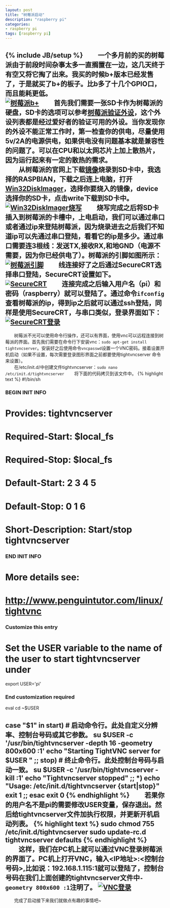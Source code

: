 ```yaml
---
layout: post
title: "树莓派启动"
description: "raspberry pi"
categories: 
- raspberry pi
tags: [raspberry pi]
---
```

{% include JB/setup %}
　　一个多月前的买的树莓派由于前段时间杂事太多一直搁置在一边，这几天终于有空又将它掏了出来。我买的时候b+版本已经发售了，于是就买了b+的板子。比b多了十几个GPIO口，而且能耗更低。  
[ ![树莓派b+](http://github-blog.qiniudn.com/2014-11-01-raspi-01-1.jpg-BlogPic)](http://github-blog.qiniudn.com/2014-11-01-raspi-01-1.jpg)
　　首先我们需要一张SD卡作为树莓派的硬盘，SD卡的选项可以参考[树莓派验证外设](http://elinux.org/RPi_VerifiedPeripherals)，这个外设列表都是经过爱好者的验证可用的外设。当你发现你的外设不能正常工作时，第一检查你的供电，尽量使用5v/2A的电源供电，如果供电没有问题基本就是兼容性的问题了。可以在CPU和以太网芯片上加上散热片，因为运行起来有一定的散热的需求。  
　　从树莓派的官网上下载[镜像](http://www.raspberrypi.org/downloads/)烧录到SD卡中，我选择的RASPBIAN，下载之后连上电脑，打开[Win32DiskImager](http://sourceforge.net/projects/win32diskimager/)，选择你要烧入的镜像，device选择你的SD卡，点击write下载到SD卡中。  
[ ![Win32DiskImager烧写](http://github-blog.qiniudn.com/2014-11-01-raspi-01-2.png-BlogPic)](http://github-blog.qiniudn.com/2014-11-01-raspi-01-2.png)
　　烧写完成之后将SD卡插入到树莓派的卡槽中，上电启动，我们可以通过串口或者通过ip来登陆树莓派，因为烧录进去之后我们不知道ip可以先通过串口登陆，看看它的ip是多少。通过串口需要连3根线：发送TX,接收RX,和地GND（电源不需要，因为你已经供电了）。树莓派的引脚如图所示：  
[ ![树莓派引脚](http://github-blog.qiniudn.com/2014-11-01-raspi-01-3.png-BlogPic)](http://github-blog.qiniudn.com/2014-11-01-raspi-01-3.png)
　　线连接好了之后通过SecureCRT选择串口登陆，SecureCRT设置如下。    
[ ![SecureCRT](http://github-blog.qiniudn.com/2014-11-01-raspi-01-4.png-BlogPic)](http://github-blog.qiniudn.com/2014-11-01-raspi-01-4.png)
　　连接完成之后输入用户名（pi）和密码（raspberry）就可以登陆了。通过命令`ifconfig`查看树莓派的ip，得到ip之后就可以通过ssh登陆，同样是使用SecureCRT，与串口类似，登录界面如下：  
[ ![SecureCRT登录](http://github-blog.qiniudn.com/2014-11-01-raspi-01-5.png-BlogPic)](http://github-blog.qiniudn.com/2014-11-01-raspi-01-5.png)
----------
　　树莓派不光可以使用命令行操作，还可以有界面，使用vnc可以远程连接到树莓派的界面。首先我们需要在命令行下安装vnc：`sudo apt-get install tightvncserver`。安装好之后使用命令`vncpasswd`设置一个VNC密码。接着设置开机启动（如果不设置，每次需要登录图形界面之前都要使用tightvncserver 命令来设置）。  
　　在/etc/init.d/中创建文件tightvncserver：`sudo nano /etc/init.d/tightvncserver`
　　将下面的代码拷贝到该文件中。
{% highlight text %}
#!/bin/sh
### BEGIN INIT INFO
# Provides:          tightvncserver
# Required-Start:    $local_fs
# Required-Stop:     $local_fs
# Default-Start:     2 3 4 5
# Default-Stop:      0 1 6
# Short-Description: Start/stop tightvncserver
### END INIT INFO

# More details see:
# http://www.penguintutor.com/linux/tightvnc

### Customize this entry
# Set the USER variable to the name of the user to start tightvncserver under
export USER='pi'
### End customization required

eval cd ~$USER

case "$1" in
  start)
    # 启动命令行。此处自定义分辨率、控制台号码或其它参数。
    su $USER -c '/usr/bin/tightvncserver -depth 16 -geometry 800x600 :1'
    echo "Starting TightVNC server for $USER "
    ;;
  stop)
    # 终止命令行。此处控制台号码与启动一致。
    su $USER -c '/usr/bin/tightvncserver -kill :1'
    echo "Tightvncserver stopped"
    ;;
  *)
    echo "Usage: /etc/init.d/tightvncserver {start|stop}"
    exit 1
    ;;
esac
exit 0
{% endhighlight %} 
　　若果你的用户名不是pi的需要修改USER变量，保存退出。然后给tightvncserver文件加执行权限，并更新开机启动列表。
{% highlight text %}
sudo chmod 755 /etc/init.d/tightvncserver
sudo update-rc.d tightvncserver defaults
{% endhighlight %}
　　这样，我们在PC机上就可以通过VNC登录树莓派的界面了。PC机上打开VNC，输入<IP地址>:<控制台号码>,比如说：192.168.1.115:1就可以登陆了，控制台号码在我们上面创建的tightvncserver文件中`-geometry 800x600 :1`注明了。
[ ![VNC登录](http://github-blog.qiniudn.com/2014-11-01-raspi-01-6.jpg-BlogPic)](http://github-blog.qiniudn.com/2014-11-01-raspi-01-6.jpg)
----------
　　完成了启动接下来我们就做点有趣的事情吧~


